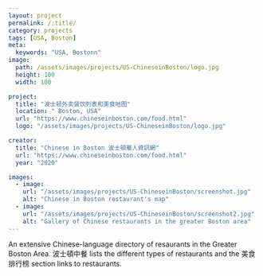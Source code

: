 ```yaml
---
layout: project
permalink: /:title/
category: projects
tags: [USA, Boston]
meta:
  keywords: "USA, Bostonn"
image:
  path: /assets/images/projects/US-ChineseinBoston/logo.jpg
  height: 100
  width: 100

project:
  title: "波士顿外卖餐饮列表和美食地图"
  location: " Boston, USA"
  url: "https://www.chineseinboston.com/food.html"
  logo: "/assets/images/projects/US-ChineseinBoston/logo.jpg"

creator:
  title: "Chinese in Boston 波士頓華人資訊網"
  url: "https://www.chineseinboston.com/food.html"
  year: "2020"

images:
  - image:
    url: "/assets/images/projects/US-ChineseinBoston/screenshot.jpg"
    alt: "Chinese in Boston restaurant's map"
  - image:
    url: "/assets/images/projects/US-ChineseinBoston/screenshot2.jpg"
    alt: "Gallery of Chinese restaurants in the greater Boston area"
---
```

<p>An extensive Chinese-language directory of resaurants in the Greater Boston Area. 波士頓中餐 lists the different types of restaurants and the 美食排行榜 section links to restaurants.</p>

